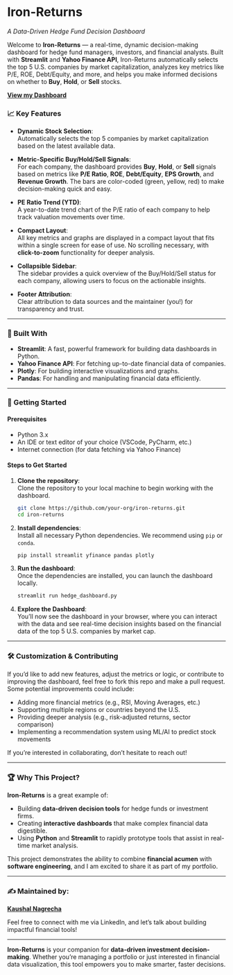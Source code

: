 
# **Iron-Returns**  
*A Data-Driven Hedge Fund Decision Dashboard*

Welcome to **Iron-Returns** — a real-time, dynamic decision-making dashboard for hedge fund managers, investors, and financial analysts. Built with **Streamlit** and **Yahoo Finance API**, Iron-Returns automatically selects the top 5 U.S. companies by market capitalization, analyzes key metrics like P/E, ROE, Debt/Equity, and more, and helps you make informed decisions on whether to **Buy**, **Hold**, or **Sell** stocks.

[**View my Dashboard**](https://kn-top-5-companies-decision-board.streamlit.app/)

### 📈 Key Features
- **Dynamic Stock Selection**:  
  Automatically selects the top 5 companies by market capitalization based on the latest available data.

- **Metric-Specific Buy/Hold/Sell Signals**:  
  For each company, the dashboard provides **Buy**, **Hold**, or **Sell** signals based on metrics like **P/E Ratio**, **ROE**, **Debt/Equity**, **EPS Growth**, and **Revenue Growth**. The bars are color-coded (green, yellow, red) to make decision-making quick and easy.

- **PE Ratio Trend (YTD)**:  
  A year-to-date trend chart of the P/E ratio of each company to help track valuation movements over time.

- **Compact Layout**:  
  All key metrics and graphs are displayed in a compact layout that fits within a single screen for ease of use. No scrolling necessary, with **click-to-zoom** functionality for deeper analysis.

- **Collapsible Sidebar**:  
  The sidebar provides a quick overview of the Buy/Hold/Sell status for each company, allowing users to focus on the actionable insights.

- **Footer Attribution**:  
  Clear attribution to data sources and the maintainer (you!) for transparency and trust.

---

### 🔨 Built With
- **Streamlit**: A fast, powerful framework for building data dashboards in Python.
- **Yahoo Finance API**: For fetching up-to-date financial data of companies.
- **Plotly**: For building interactive visualizations and graphs.
- **Pandas**: For handling and manipulating financial data efficiently.

---

### 🚀 Getting Started

#### Prerequisites
- Python 3.x
- An IDE or text editor of your choice (VSCode, PyCharm, etc.)
- Internet connection (for data fetching via Yahoo Finance)

#### Steps to Get Started

1. **Clone the repository**:  
   Clone the repository to your local machine to begin working with the dashboard.
   ```bash
   git clone https://github.com/your-org/iron-returns.git
   cd iron-returns
   ```

2. **Install dependencies**:  
   Install all necessary Python dependencies. We recommend using `pip` or `conda`.
   ```bash
   pip install streamlit yfinance pandas plotly
   ```

3. **Run the dashboard**:  
   Once the dependencies are installed, you can launch the dashboard locally.
   ```bash
   streamlit run hedge_dashboard.py
   ```

4. **Explore the Dashboard**:  
   You’ll now see the dashboard in your browser, where you can interact with the data and see real-time decision insights based on the financial data of the top 5 U.S. companies by market cap.

---

### 🛠 Customization & Contributing

If you’d like to add new features, adjust the metrics or logic, or contribute to improving the dashboard, feel free to fork this repo and make a pull request. Some potential improvements could include:
- Adding more financial metrics (e.g., RSI, Moving Averages, etc.)
- Supporting multiple regions or countries beyond the U.S.
- Providing deeper analysis (e.g., risk-adjusted returns, sector comparison)
- Implementing a recommendation system using ML/AI to predict stock movements

If you’re interested in collaborating, don’t hesitate to reach out!

---

### 🏆 Why This Project?

**Iron-Returns** is a great example of:
- Building **data-driven decision tools** for hedge funds or investment firms.
- Creating **interactive dashboards** that make complex financial data digestible.
- Using **Python** and **Streamlit** to rapidly prototype tools that assist in real-time market analysis.

This project demonstrates the ability to combine **financial acumen** with **software engineering**, and I am excited to share it as part of my portfolio.

---

### ✍️ Maintained by:

[**Kaushal Nagrecha**](https://www.linkedin.com/in/kaushal-nagrecha)  

Feel free to connect with me via LinkedIn, and let’s talk about building impactful financial tools!

---

**Iron-Returns** is your companion for **data-driven investment decision-making**. Whether you’re managing a portfolio or just interested in financial data visualization, this tool empowers you to make smarter, faster decisions.
